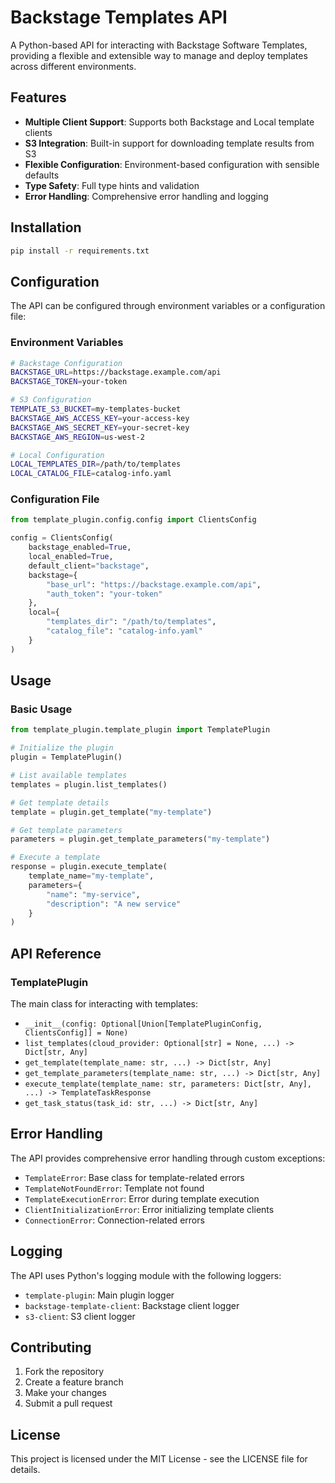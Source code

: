 # Backstage Templates API

A Python-based API for interacting with Backstage Software Templates, providing a flexible and extensible way to manage and deploy templates across different environments.

## Features

- **Multiple Client Support**: Supports both Backstage and Local template clients
- **S3 Integration**: Built-in support for downloading template results from S3
- **Flexible Configuration**: Environment-based configuration with sensible defaults
- **Type Safety**: Full type hints and validation
- **Error Handling**: Comprehensive error handling and logging

## Installation

```bash
pip install -r requirements.txt
```

## Configuration

The API can be configured through environment variables or a configuration file:

### Environment Variables

```bash
# Backstage Configuration
BACKSTAGE_URL=https://backstage.example.com/api
BACKSTAGE_TOKEN=your-token

# S3 Configuration
TEMPLATE_S3_BUCKET=my-templates-bucket
BACKSTAGE_AWS_ACCESS_KEY=your-access-key
BACKSTAGE_AWS_SECRET_KEY=your-secret-key
BACKSTAGE_AWS_REGION=us-west-2

# Local Configuration
LOCAL_TEMPLATES_DIR=/path/to/templates
LOCAL_CATALOG_FILE=catalog-info.yaml
```

### Configuration File

```python
from template_plugin.config.config import ClientsConfig

config = ClientsConfig(
    backstage_enabled=True,
    local_enabled=True,
    default_client="backstage",
    backstage={
        "base_url": "https://backstage.example.com/api",
        "auth_token": "your-token"
    },
    local={
        "templates_dir": "/path/to/templates",
        "catalog_file": "catalog-info.yaml"
    }
)
```

## Usage

### Basic Usage

```python
from template_plugin.template_plugin import TemplatePlugin

# Initialize the plugin
plugin = TemplatePlugin()

# List available templates
templates = plugin.list_templates()

# Get template details
template = plugin.get_template("my-template")

# Get template parameters
parameters = plugin.get_template_parameters("my-template")

# Execute a template
response = plugin.execute_template(
    template_name="my-template",
    parameters={
        "name": "my-service",
        "description": "A new service"
    }
)
```

## API Reference

### TemplatePlugin

The main class for interacting with templates:

- `__init__(config: Optional[Union[TemplatePluginConfig, ClientsConfig]] = None)`
- `list_templates(cloud_provider: Optional[str] = None, ...) -> Dict[str, Any]`
- `get_template(template_name: str, ...) -> Dict[str, Any]`
- `get_template_parameters(template_name: str, ...) -> Dict[str, Any]`
- `execute_template(template_name: str, parameters: Dict[str, Any], ...) -> TemplateTaskResponse`
- `get_task_status(task_id: str, ...) -> Dict[str, Any]`

## Error Handling

The API provides comprehensive error handling through custom exceptions:

- `TemplateError`: Base class for template-related errors
- `TemplateNotFoundError`: Template not found
- `TemplateExecutionError`: Error during template execution
- `ClientInitializationError`: Error initializing template clients
- `ConnectionError`: Connection-related errors

## Logging

The API uses Python's logging module with the following loggers:

- `template-plugin`: Main plugin logger
- `backstage-template-client`: Backstage client logger
- `s3-client`: S3 client logger

## Contributing

1. Fork the repository
2. Create a feature branch
3. Make your changes
4. Submit a pull request

## License

This project is licensed under the MIT License - see the LICENSE file for details.
